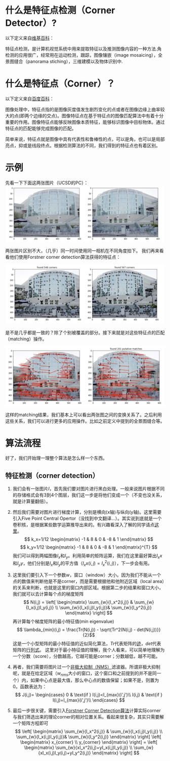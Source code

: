 # 什么是特征点检测（Corner Detector）?
以下定义来自[维基百科](https://zh.wikipedia.org/wiki/%E8%A7%92%E6%A3%80%E6%B5%8B)：

特征点检测，是计算机视觉系统中用来提取特征以及推测图像内容的一种方法.角检测的应用很广，经常用在运动检测，跟踪，图像镶嵌（image mosaicing），全景图缝合（panorama stiching），三维建模以及物体识别中.

# 什么是特征点（Corner）？
以下定义来自[百度百科](https://baike.baidu.com/item/%E7%89%B9%E5%BE%81%E7%82%B9)：

图像处理中，特征点指的是图像灰度值发生剧烈变化的点或者在图像边缘上曲率较大的点(即两个边缘的交点)。图像特征点在基于特征点的图像匹配算法中有着十分重要的作用。图像特征点能够反映图像本质特征，能够标识图像中目标物体。通过特征点的匹配能够完成图像的匹配。

简单来说，特征点就是图像中具有代表性和鲁棒性的点，可以是角，也可以是局部亮点，抑或是线段终点。根据检测算法的不同，我们得到的特征点也有着区别。

# 示例
先看一下下面这两张图片（UCSD的PC）：
![original](images/original.png)

两张图片区别不大，（几乎）同一时间使用同一相机在不同角度拍下。 我们再来看看他们使用Forstner corner detection算法获得的特征点：

![corner](images/corner_detection.png)

是不是几乎都是一致的？除了个别被覆盖的部分。接下来就是对这些特征点的匹配（matching）操作。

![matching](images/corner_matching.png)

这样的matching结果，我们基本上可以看出两张图之间的变换关系了。之后利用这些关系，我们可以进行更多的应用操作。比如之前定义中提到的全景图缝合等。

# 算法流程

好了，我们开始理一理整个算法是怎么样一个东西。

## 特征检测（corner detection）
1. 我们会有一张图片$I$，首先我们要对图片进行黑白处理。一般来说图片根据不同的存储格式会有3到4个图层，我们这一步是将他们变成一个（不变也没关系，就是计算量翻倍）。

1. 然后我们需要对图片进行梯度计算，分别是横向(x轴)与纵向(y轴)。这里需要引入Five Point Central Opertor（没找到中文翻译...）。其实说到底就是一个卷积核，是根据某些数学运算推导出来的。有兴趣看深入了解的同学请点[这里](https://en.wikipedia.org/wiki/Five-point_stencil)。
$$
  k_x=1/12
  \begin{matrix}
   -1 & 8 & 0 & -8 & 1
  \end{matrix}
$$
$$
  k_y=1/12
  \begin{matrix}
   -1 & 8 & 0 & -8 & 1
  \end{matrix}^{T}
$$
我们可以得到两幅图像$I_x$和$I_y$。利用简单的矩阵运算，我们在这里最好算出$I_xx$和$I_yy$，他们分别是$I_x$和$I_y$的平方值（$I_xx(i,j) = I_{x}^{2}(i,j)$），下一步会有用。

1. 这里我们要引入下一个参数$w$，窗口（window）大小。因为我们不能从一个点的数值来判断他是不是corner，而是需要根据他和他附近区域（local area）的关系来判断，也就是这里的窗口内部区域。根据第二步的结果和窗口大小，我们就可以去计算每个点的梯度矩阵
$$
N(i,j) = 
\left[
 \begin{matrix}
   \sum_{w}{I_x^2(i,j)} & \sum_{w}{I_x(i,j)I_y(i,j)} \\
   \sum_{w}{I_x(i,j)I_y(i,j)}& \sum_{w}{I_y^2(i,j)}
  \end{matrix}
 \right] 
$$
再计算每个梯度矩阵的最小特征值(min eigenvalue)
$$ \lambda_{min}(i,j) = \frac{Tr(N(i,j)) - \sqrt{Tr^2(N(i,j) - det(N(i,j))}}{2}$$
这是一个小型矩阵的最小特征值的近似简化算法，$Tr$代表矩阵的[迹](https://baike.baidu.com/item/%E7%9F%A9%E9%98%B5%E7%9A%84%E8%BF%B9)，$det$代表矩阵的[行列式](https://baike.baidu.com/item/%E8%A1%8C%E5%88%97%E5%BC%8F)。
这里对于最小特征值的理解，我个人看来，可以简单地理解为一个分数（score），分数越高，它越可能是corner；分数越低，越不可能。

1. 再者，我们需要将图片过一个[非极大抑制（NMS）](https://baike.baidu.com/item/%E9%9D%9E%E6%9E%81%E5%A4%A7%E5%80%BC%E6%8A%91%E5%88%B6/22768283)滤波器。所谓非极大抑制呢，就是在给定区域（$w_{nms}$大小的窗口，这个窗口和之前提到的并不是同一个）内，如果中心点是最大值，那么中心点的数值保留；如果不是，则置为0。函数表达为：
$$
 J(i,j)=
 \begin{cases} 
 0 & \text{if } I(i,j)<I_{max}(i',j')\\
 I(i,j) & \text{if } I(i,j)=I_{max}(i',j')\\
 \end{cases}
$$

1. 最后一步很关键，需要引入[Forstner Corner Detection算法](https://en.wikipedia.org/wiki/Corner_detection#The_F%C3%B6rstner_corner_detector)计算实际corner与我们筛选出来的理论corner的相对位置关系。看起来很复杂，其实只需要解一个矩阵方程即可
$$
\left[
 \begin{matrix}
   \sum_{w}{I_x^2(i,j)} & \sum_{w}{I_x(i,j)I_y(i,j)} \\
   \sum_{w}{I_x(i,j)I_y(i,j)}& \sum_{w}{I_y^2(i,j)}
  \end{matrix}
 \right] 
 \left[
 \begin{matrix}
   x_{corner} \\
   y_{corner}
  \end{matrix}
 \right] 
 =
 \left[
 \begin{matrix}
   \sum_{w}{xI_x^2(i,j)+yI_x(i,j)I_y(i,j)} \\
   \sum_{w}{xI_x(i,j)I_y(i,j)+yI_y^2(i,j)}
  \end{matrix}
 \right] 
$$











